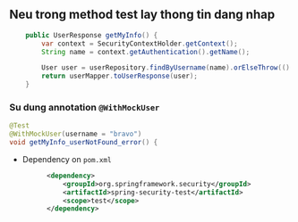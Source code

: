 ## Neu trong method test lay thong tin dang nhap
```java
    public UserResponse getMyInfo() {
        var context = SecurityContextHolder.getContext();
        String name = context.getAuthentication().getName();

        User user = userRepository.findByUsername(name).orElseThrow(() -> new AppException(ErrorCode.USER_NOT_EXISTED));
        return userMapper.toUserResponse(user);
    }
```
### Su dung annotation `@WithMockUser`
```java
@Test
@WithMockUser(username = "bravo")
void getMyInfo_userNotFound_error() {
```
- Dependency on `pom.xml`
  ```xml
		<dependency>
			<groupId>org.springframework.security</groupId>
			<artifactId>spring-security-test</artifactId>
			<scope>test</scope>
		</dependency>
